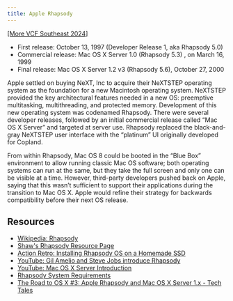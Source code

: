 ```yaml
---
title: Apple Rhapsody
---
```


[[More VCF Southeast 2024]](/computers/vcfse2024)

- First release: October 13, 1997 (Developer Release 1, aka Rhapsody 5.0)
- Commercial release: Mac OS X Server 1.0 (Rhapsody 5.3) , on March 16, 1999
- Final release: Mac OS X Server 1.2 v3 (Rhapsody 5.6), October 27, 2000

Apple settled on buying NeXT, Inc to acquire their NeXTSTEP operating system as the foundation for a new Macintosh operating system. NeXTSTEP provided the key architectural features needed in a new OS: preemptive multitasking, multithreading, and protected memory. Development of this new operating system was codenamed Rhapsody. There were several developer releases, followed by an initial commercial release called “Mac OS X Server” and targeted at server use. Rhapsody replaced the black-and-gray NeXTSTEP user interface with the “platinum” UI originally developed for Copland.

From within Rhapsody, Mac OS 8 could be booted in the “Blue Box” environment to allow running classic Mac OS software; both operating systems can run at the same, but they take the full screen and only one can be visible at a time. However, third-party developers pushed back on Apple, saying that this wasn’t sufficient to support their applications during the transition to Mac OS X. Apple would refine their strategy for backwards compatibility before their next OS release.

## Resources

- [Wikipedia: Rhapsody](<https://en.wikipedia.org/wiki/Rhapsody_(operating_system)>)
- [Shaw's Rhapsody Resource Page](http://rhapsodyos.org/)
- [Action Retro: Installing Rhapsody OS on a Homemade SSD](https://youtu.be/jMFnwhTXar8)
- [YouTube: Gil Amelio and Steve Jobs introduce Rhapsody](https://youtu.be/QhhFQ-3w5tE)
- [YouTube: Mac OS X Server Introduction](https://www.youtube.com/watch?v=DZ1LRPzfOqg)
- [Rhapsody System Requirements](http://www.rhapsodyos.org/hardware/system_requirements/system_requirements_1.html)
- [The Road to OS X #3: Apple Rhapsody and Mac OS X Server 1.x - Tech Tales](https://overcast.fm/+wCpzfqSf8)
